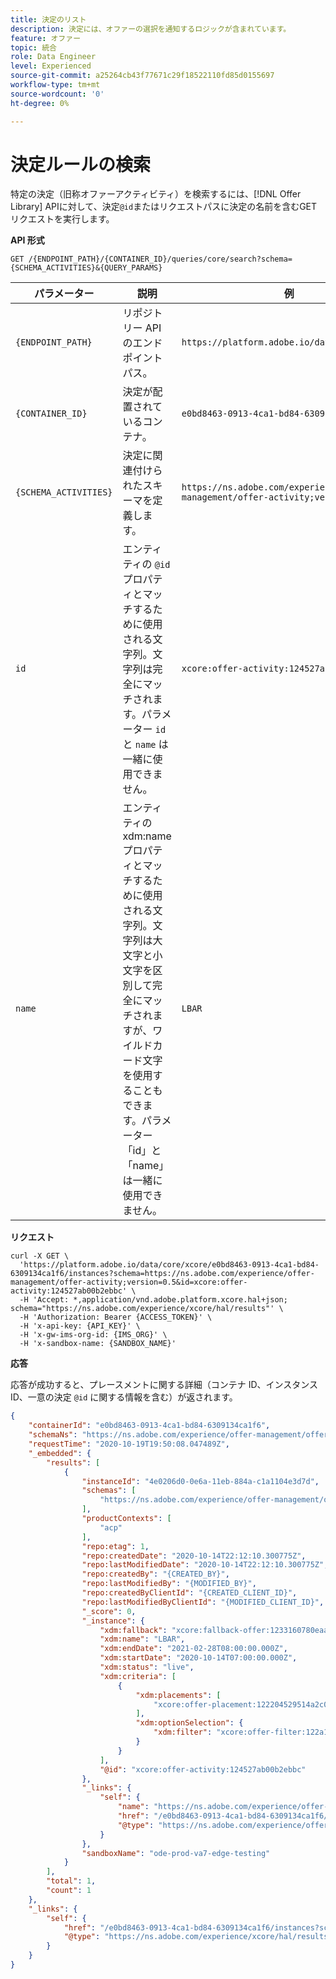 ```yaml
---
title: 決定のリスト
description: 決定には、オファーの選択を通知するロジックが含まれています。
feature: オファー
topic: 統合
role: Data Engineer
level: Experienced
source-git-commit: a25264cb43f77671c29f18522110fd85d0155697
workflow-type: tm+mt
source-wordcount: '0'
ht-degree: 0%

---
```


# 決定ルールの検索

特定の決定（旧称オファーアクティビティ）を検索するには、[!DNL Offer Library] APIに対して、決定`@id`またはリクエストパスに決定の名前を含むGETリクエストを実行します。

**API 形式**

```http
GET /{ENDPOINT_PATH}/{CONTAINER_ID}/queries/core/search?schema={SCHEMA_ACTIVITIES}&{QUERY_PARAMS}
```

| パラメーター | 説明 | 例 |
| --------- | ----------- | ------- |
| `{ENDPOINT_PATH}` | リポジトリー API のエンドポイントパス。 | `https://platform.adobe.io/data/core/xcore/` |
| `{CONTAINER_ID}` | 決定が配置されているコンテナ。 | `e0bd8463-0913-4ca1-bd84-6309134ca1f6` |
| `{SCHEMA_ACTIVITIES}` | 決定に関連付けられたスキーマを定義します。 | `https://ns.adobe.com/experience/offer-management/offer-activity;version=0.5` |
| `id` | エンティティの `@id` プロパティとマッチするために使用される文字列。文字列は完全にマッチされます。パラメーター `id` と `name` は一緒に使用できません。 | `xcore:offer-activity:124527ab00b2ebbc` |
| `name` | エンティティの xdm:name プロパティとマッチするために使用される文字列。文字列は大文字と小文字を区別して完全にマッチされますが、ワイルドカード文字を使用することもできます。パラメーター「id」と「name」は一緒に使用できません。 | `LBAR` |

**リクエスト**

```shell
curl -X GET \
  'https://platform.adobe.io/data/core/xcore/e0bd8463-0913-4ca1-bd84-6309134ca1f6/instances?schema=https://ns.adobe.com/experience/offer-management/offer-activity;version=0.5&id=xcore:offer-activity:124527ab00b2ebbc' \
  -H 'Accept: *,application/vnd.adobe.platform.xcore.hal+json; schema="https://ns.adobe.com/experience/xcore/hal/results"' \
  -H 'Authorization: Bearer {ACCESS_TOKEN}' \
  -H 'x-api-key: {API_KEY}' \
  -H 'x-gw-ims-org-id: {IMS_ORG}' \
  -H 'x-sandbox-name: {SANDBOX_NAME}'
```

**応答**

応答が成功すると、プレースメントに関する詳細（コンテナ ID、インスタンス ID、一意の決定 `@id` に関する情報を含む）が返されます。

```json
{
    "containerId": "e0bd8463-0913-4ca1-bd84-6309134ca1f6",
    "schemaNs": "https://ns.adobe.com/experience/offer-management/offer-activity;version=0.5",
    "requestTime": "2020-10-19T19:50:08.047489Z",
    "_embedded": {
        "results": [
            {
                "instanceId": "4e0206d0-0e6a-11eb-884a-c1a1104e3d7d",
                "schemas": [
                    "https://ns.adobe.com/experience/offer-management/offer-activity;version=0.5"
                ],
                "productContexts": [
                    "acp"
                ],
                "repo:etag": 1,
                "repo:createdDate": "2020-10-14T22:12:10.300775Z",
                "repo:lastModifiedDate": "2020-10-14T22:12:10.300775Z",
                "repo:createdBy": "{CREATED_BY}",
                "repo:lastModifiedBy": "{MODIFIED_BY}",
                "repo:createdByClientId": "{CREATED_CLIENT_ID}",
                "repo:lastModifiedByClientId": "{MODIFIED_CLIENT_ID}",
                "_score": 0,
                "_instance": {
                    "xdm:fallback": "xcore:fallback-offer:1233160780eaa2ef",
                    "xdm:name": "LBAR",
                    "xdm:endDate": "2021-02-28T08:00:00.000Z",
                    "xdm:startDate": "2020-10-14T07:00:00.000Z",
                    "xdm:status": "live",
                    "xdm:criteria": [
                        {
                            "xdm:placements": [
                                "xcore:offer-placement:122204529514a2c0"
                            ],
                            "xdm:optionSelection": {
                                "xdm:filter": "xcore:offer-filter:122a120f234dac7f"
                            }
                        }
                    ],
                    "@id": "xcore:offer-activity:124527ab00b2ebbc"
                },
                "_links": {
                    "self": {
                        "name": "https://ns.adobe.com/experience/offer-management/offer-activity;version=0.5#4e0206d0-0e6a-11eb-884a-c1a1104e3d7d",
                        "href": "/e0bd8463-0913-4ca1-bd84-6309134ca1f6/instances/4e0206d0-0e6a-11eb-884a-c1a1104e3d7d",
                        "@type": "https://ns.adobe.com/experience/offer-management/offer-activity;version=0.5"
                    }
                },
                "sandboxName": "ode-prod-va7-edge-testing"
            }
        ],
        "total": 1,
        "count": 1
    },
    "_links": {
        "self": {
            "href": "/e0bd8463-0913-4ca1-bd84-6309134ca1f6/instances?schema=https://ns.adobe.com/experience/offer-management/offer-activity;version=0.5&id=xcore:offer-activity:124527ab00b2ebbc",
            "@type": "https://ns.adobe.com/experience/xcore/hal/results"
        }
    }
}
```
